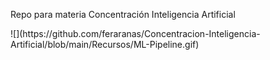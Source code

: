 Repo para materia Concentración Inteligencia Artificial

<p style="width: 250px height:500px">
![](https://github.com/feraranas/Concentracion-Inteligencia-Artificial/blob/main/Recursos/ML-Pipeline.gif)
</p>
